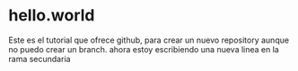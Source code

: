 # hello.world
Este es el tutorial que ofrece github, para crear un nuevo repository 
aunque no puedo crear un branch.
ahora estoy escribiendo una nueva linea en la rama secundaria
